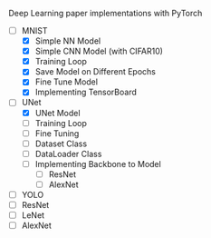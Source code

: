 Deep Learning paper implementations with PyTorch

- [ ] MNIST
  - [x] Simple NN Model
  - [x] Simple CNN Model (with CIFAR10)
  - [x] Training Loop
  - [x] Save Model on Different Epochs
  - [x] Fine Tune Model
  - [x] Implementing TensorBoard
  
- [ ] UNet
  - [x] UNet Model
  - [ ] Training Loop
  - [ ] Fine Tuning
  - [ ] Dataset Class
  - [ ] DataLoader Class
  - [ ] Implementing Backbone to Model
    - [ ] ResNet
    - [ ] AlexNet

- [ ] YOLO
- [ ] ResNet
- [ ] LeNet
- [ ] AlexNet
